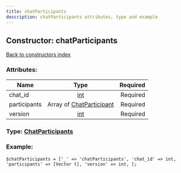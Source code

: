```yaml
---
title: chatParticipants
description: chatParticipants attributes, type and example
---
```

## Constructor: chatParticipants  
[Back to constructors index](index.md)



### Attributes:

| Name     |    Type       | Required |
|----------|:-------------:|---------:|
|chat\_id|[int](../types/int.md) | Required|
|participants|Array of [ChatParticipant](../types/ChatParticipant.md) | Required|
|version|[int](../types/int.md) | Required|



### Type: [ChatParticipants](../types/ChatParticipants.md)


### Example:

```
$chatParticipants = ['_' => 'chatParticipants', 'chat_id' => int, 'participants' => [Vector t], 'version' => int, ];
```  


